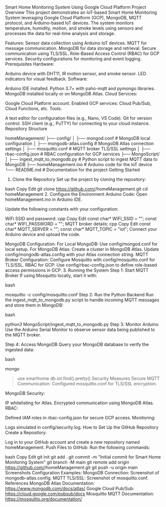 Smart Home Monitoring System Using Google Cloud Platform
Project Overview
This project demonstrates an IoT-based Smart Home Monitoring System leveraging Google Cloud Platform (GCP), MongoDB, MQTT protocol, and Arduino-based IoT devices. The system monitors temperature, humidity, motion, and smoke levels using sensors and processes the data for real-time analysis and storage.

Features:
Sensor data collection using Arduino IoT devices.
MQTT for message communication.
MongoDB for data storage and retrieval.
Secure communication using TLS/SSL.
Role-Based Access Control (RBAC) for GCP services.
Security configurations for monitoring and event logging.
Prerequisites
Hardware:

Arduino device with DHT11, IR motion sensor, and smoke sensor.
LED indicators for visual feedback.
Software:

Arduino IDE installed.
Python 3.7+ with paho-mqtt and pymongo libraries.
MongoDB installed locally or on MongoDB Atlas.
Cloud Services:

Google Cloud Platform account.
Enabled GCP services: Cloud Pub/Sub, Cloud Functions, etc.
Tools:

A text editor for configuration files (e.g., Nano, VS Code).
Git for version control.
SSH client (e.g., PuTTY) for connecting to your cloud instance.
Repository Structure

homeManagement/
├── config/
│   ├── mongod.conf               # MongoDB local configuration
│   ├── mongodb-atlas.config      # MongoDB Atlas connection settings
│   ├── mosquitto.conf            # MQTT broker TLS/SSL settings
│   ├── rbac-config.json          # RBAC configuration for GCP services
├── MongoScript/
│   ├── ingest_mqtt_to_mongodb.py # Python script to ingest MQTT data to MongoDB
├── homeManagement.ino            # Arduino code for the IoT device
└── README.md                     # Documentation for the project
Getting Started
1. Clone the Repository
Set up the project by cloning the repository:

bash
Copy
Edit
git clone https://github.com/<MLAshahid>/homeManagement.git
cd homeManagement
2. Configure the Environment
Arduino Code:
Open homeManagement.ino in Arduino IDE.

Update the following constants with your configuration:

WiFi SSID and password:
cpp
Copy
Edit
const char* WIFI_SSID = "<Your-WiFi-SSID>";
const char* WIFI_PASSWORD = "<Your-WiFi-Password>";
MQTT broker details:
cpp
Copy
Edit
const char* MQTT_SERVER = "<Your-MQTT-Broker-IP>";
const char* MQTT_TOPIC = "iot";
Connect your Arduino device and upload the code.

MongoDB Configuration:
For Local MongoDB: Use config/mongod.conf for local setup.
For MongoDB Atlas:
Create a cluster in MongoDB Atlas.
Update config/mongodb-atlas.config with your Atlas connection string.
MQTT Broker Configuration:
Configure Mosquitto with config/mosquitto.conf for TLS/SSL.
RBAC for GCP:
Use config/rbac-config.json to define role-based access permissions in GCP.
3. Running the System
Step 1: Start MQTT Broker
If using Mosquitto locally, start it with:

bash

mosquitto -c config/mosquitto.conf
Step 2: Run the Python Backend
Run the ingest_mqtt_to_mongodb.py script to handle incoming MQTT messages and store them in MongoDB:

bash

python3 MongoScript/ingest_mqtt_to_mongodb.py
Step 3: Monitor Arduino
Use the Arduino Serial Monitor to observe sensor data being published to the MQTT broker.

Step 4: Access MongoDB
Query your MongoDB database to verify the ingested data:

bash

mongo
> use smarthome
> db.iot.find().pretty()
Security Measures
Secure MQTT Communication: Configured mosquitto.conf for TLS/SSL encryption.

MongoDB Security:

IP whitelisting for Atlas.
Encrypted communication using MongoDB Atlas.
RBAC:

Defined IAM roles in rbac-config.json for secure GCP access.
Monitoring:

Logs simulated in config/security.log.
How to Set Up the GitHub Repository
Create a Repository:

Log in to your GitHub account and create a new repository named homeManagement.
Push Files to GitHub: Run the following commands:

bash
Copy
Edit
git init
git add .
git commit -m "Initial commit for Smart Home Monitoring System"
git branch -M main
git remote add origin https://github.com/<your-username>/homeManagement.git
git push -u origin main
Screenshots
Configuration Examples:
MongoDB Connection: Screenshot of mongodb-atlas.config.
MQTT TLS/SSL: Screenshot of mosquitto.conf.
References
MongoDB Atlas Documentation: https://www.mongodb.com/docs/atlas/
Google Cloud Pub/Sub: https://cloud.google.com/pubsub/docs
Mosquitto MQTT Documentation: https://mosquitto.org/documentation/
